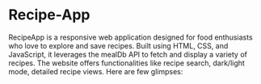 # Recipe-App
RecipeApp is a responsive web application designed for food enthusiasts who love to explore and save recipes. Built using HTML, CSS, and JavaScript, it leverages the mealDb API to fetch and display a variety of recipes. The website offers functionalities like recipe search, dark/light mode, detailed recipe views. Here are few glimpses:

